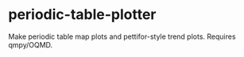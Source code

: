 periodic-table-plotter
======================

Make periodic table map plots and pettifor-style trend plots. Requires qmpy/OQMD.

